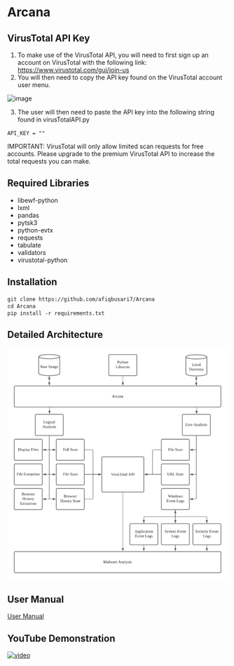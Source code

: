 # Arcana

## VirusTotal API Key
1. To make use of the VirusTotal API, you will need to first sign up an account on VirusTotal with the following link: https://www.virustotal.com/gui/join-us
2. You will then need to copy the API key found on the VirusTotal account user menu.

![image](https://user-images.githubusercontent.com/72640752/139626297-f18068d6-d3e6-4734-8c8b-63cd93617869.png)

3. The user will then need to paste the API key into the following string found in virusTotalAPI.py
```
API_KEY = ""
```
IMPORTANT: VirusTotal will only allow limited scan requests for free accounts. Please upgrade to the premium VirusTotal API to increase the total requests you can make.

## Required Libraries
- libewf-python
- lxml
- pandas
- pytsk3
- python-evtx
- requests
- tabulate
- validators
- virustotal-python

## Installation
```
git clone https://github.com/afiqbusari7/Arcana
cd Arcana
pip install -r requirements.txt
```

## Detailed Architecture
![image](https://github.com/afiqbusari7/Arcana/blob/098744ff4e80f6aea7d661697e897c370bcbe7a3/documentation/DetailedArchitecture.png)

## User Manual
[User Manual](https://github.com/afiqbusari7/Arcana/tree/main/documentation/UserManual.pdf)

## YouTube Demonstration
[![video](https://img.youtube.com/vi/61fZSNJ50EI/maxresdefault.jpg)](https://youtu.be/61fZSNJ50EI)
